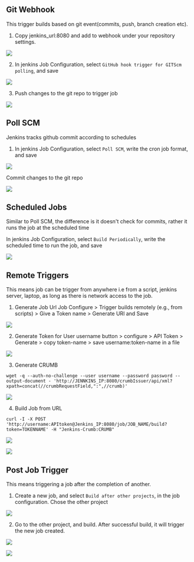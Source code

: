 ## Git Webhook
This trigger builds based on git event(commits, push, branch creation etc).

1. Copy jenkins_url:8080 and add to webhook under your repository settings.

![](./img/1.png)

2. In jenkins Job Configuration, select `GitHub hook trigger for GITScm polling`, and save

![](./img/2.png)

3. Push changes to the git repo to trigger job

![](./img/3.png)

## Poll SCM
Jenkins tracks github commit according to schedules

1. In jenkins Job Configuration, select `Poll SCM`, write the cron job format, and save

![](./img/4.png)

Commit changes to the git repo

![](./img/5.png)

## Scheduled Jobs
Similar to Poll SCM, the difference is it doesn't check for commits, rather it runs the job at the scheduled time

In jenkins Job Configuration, select `Build Periodically`, write the scheduled time to run the job, and save

![](./img/6.png)

## Remote Triggers
This means job can be trigger from anywhere i.e from a script, jenkins server, laptop, as long as there is network access to the job.

1. Generate Job Url
Job Configure > Trigger builds remotely (e.g., from scripts) > Give a Token name > Generate URl and Save

![](./img/7.png)

2. Generate Token for User
username button > configure > API Token > Generate > copy token-name > save username:token-name in a file

![](./img/8.png)

3. Generate CRUMB
```
wget -q --auth-no-challenge --user username --password password --output-document - 'http://JENNKINS_IP:8080/crumbIssuer/api/xml?xpath=concat(//crumbRequestField,":",//crumb)'
```

![](./img/9.png)

4. Build Job from URL
```
curl -I -X POST 'http://username:APItoken@Jenkins_IP:8080/job/JOB_NAME/build?token=TOKENNAME' -H "Jenkins-Crumb:CRUMB"
```

![](./img/10.png)

![](./img/11.png)

## Post Job Trigger
This means triggering a job after the completion of another.

1. Create a new job, and select `Build after other projects`, in the job configuration. Chose the other project

![](./img/12.png)

2. Go to the other project, and build. After successful build, it will trigger the new job created.

![](./img/13.png)


![](./img/14.png)




